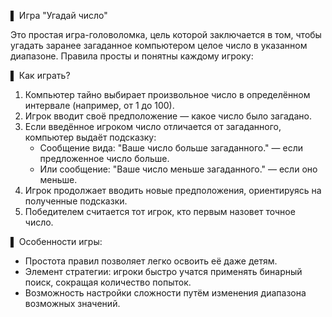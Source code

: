▌ Игра "Угадай число"

Это простая игра-головоломка, цель которой заключается в том, чтобы угадать заранее загаданное компьютером целое число в указанном диапазоне. Правила просты и понятны каждому игроку:

▌ Как играть?

1. Компьютер тайно выбирает произвольное число в определённом интервале (например, от 1 до 100).
2. Игрок вводит своё предположение — какое число было загадано.
3. Если введённое игроком число отличается от загаданного, компьютер выдаёт подсказку:
   - Сообщение вида: "Ваше число больше загаданного." — если предложенное число больше.
   - Или сообщение: "Ваше число меньше загаданного." — если оно меньше.
4. Игрок продолжает вводить новые предположения, ориентируясь на полученные подсказки.
5. Победителем считается тот игрок, кто первым назовет точное число.

▌ Особенности игры:

- Простота правил позволяет легко освоить её даже детям.
- Элемент стратегии: игроки быстро учатся применять бинарный поиск, сокращая количество попыток.
- Возможность настройки сложности путём изменения диапазона возможных значений.
